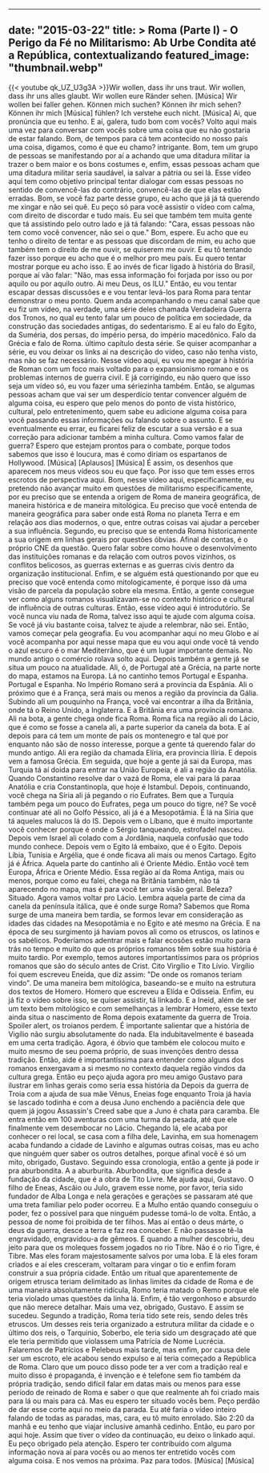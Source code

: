 
---
date: "2015-03-22"
title: > 
    Roma (Parte I) - O Perigo da Fé no Militarismo: Ab Urbe Condita até a República, contextualizando
featured_image: "thumbnail.webp"
---
{{< youtube qk_UZ_U3g3A >}}Wir wollen, dass ihr uns traut.
Wir wollen, dass ihr uns alles
glaubt. Wir wollen eure Ränder sehen.
[Música]
Wir wollen bei faller
gehen. Können mich
suchen? Können ihr mich
sehen? Können ihr mich
[Música]
fühlen? Ich verstehe euch nicht.
[Música]
Ai, que pronúncia que eu tenho. E aí,
galera, tudo bom com vocês? Volto aqui
mais uma vez para conversar com vocês
sobre uma coisa que eu não gostaria de
estar falando. Bom, de tempos para cá
tem acontecido no nosso país uma coisa,
digamos, como é que eu chamo?
intrigante. Bom, tem um grupo de pessoas
se manifestando por aí a achando que uma
ditadura militar ia trazer o bem maior e
os bons costumes e, enfim, essas pessoas
acham que uma ditadura militar seria
saudável, ia salvar a pátria ou sei lá.
Esse vídeo aqui tem como objetivo
principal tentar dialogar com essas
pessoas no sentido de convencê-las do
contrário, convencê-las de que elas
estão erradas. Bom, se você faz parte
desse grupo, eu acho que já já tá
querendo me xingar e não sei quê. Eu
peço só para você assistir o vídeo com
calma, com direito de discordar e tudo
mais. Eu sei que também tem muita gente
que tá assistindo pelo outro lado e já
tá falando: "Cara, essas pessoas não tem
como você convencer, não sei o que."
Bom, espere. Eu acho que eu tenho o
direito de tentar e as pessoas que
discordam de mim, eu acho que também tem
o direito de me ouvir, se quiserem me
ouvir. E eu tô tentando fazer isso
porque eu acho que é o melhor pro meu
país. Eu quero tentar mostrar porque eu
acho isso. E ao invés de ficar ligado à
história do Brasil, porque aí vão falar:
"Não, mas essa informação foi forjada
por isso ou por aquilo ou por aquilo
outro. Ai meu Deus, os ILU." Então, eu
vou tentar escapar dessas discussões e e
vou tentar levá-los para Roma para
tentar demonstrar o meu ponto. Quem anda
acompanhando o meu canal sabe que eu fiz
um vídeo, na verdade, uma série deles
chamada Verdadeira Guerra dos Tronos, no
qual eu tento falar um pouco de política
em sociedade, da construção das
sociedades antigas, do sedentarismo. E
aí eu falo do Egito, da Suméria, dos
persas, do império persa, do império
macedônico. Falo da Grécia e falo de
Roma. último capítulo desta série. Se
quiser acompanhar a série, eu vou deixar
os links aí na descrição do vídeo, caso
não tenha visto, mas não se faz
necessário. Nesse vídeo aqui, eu vou me
apegar à história de Roman com um foco
mais voltado para o expansionismo romano
e os problemas internos de guerra civil.
E já corrigindo, eu não quero que isso
seja um vídeo só, eu vou fazer uma
sériezinha também. Então, se algumas
pessoas acham que vai ser um desperdício
tentar convencer alguém de alguma coisa,
eu espero que pelo menos do ponto de
vista histórico, cultural, pelo
entretenimento, quem sabe eu adicione
alguma coisa para você passando essas
informações ou falando sobre o assunto.
E se eventualmente eu errar, eu ficarei
feliz de escutar a sua versão e a sua
correção para adicionar também a minha
cultura. Como vamos falar de guerra?
Espero que estejam prontos para o
combate, porque
todos sabemos que isso é loucura, mas é
como diriam os espartanos de Hollywood.
[Música]
[Aplausos]
[Música]
É assim, os desenhos que aparecem nos
meus vídeos sou eu que faço. Por isso
que tem esses erros escrotos de
perspectiva aqui. Bom, nesse vídeo aqui,
especificamente, eu pretendo não avançar
muito em questões de militarismo
especificamente, por eu preciso que se
entenda a origem de Roma de maneira
geográfica, de maneira histórica e de
maneira mitológica. Eu preciso que você
entenda de maneira geográfica para saber
onde está Roma no planeta Terra e em
relação aos dias modernos, o que, entre
outras coisas vai ajudar a perceber a
sua influência. Segundo, eu preciso que
se entenda Roma historicamente a sua
origem em linhas gerais por questões
óbvias. Afinal de contas, é o próprio
CNE da questão. Quero falar sobre como
houve o desenvolvimento das instituições
romanas e da relação com outros povos
vizinhos, os conflitos belicosos, as
guerras externas e as guerras civis
dentro da organização institucional.
Enfim, e se alguém está questionando por
que eu preciso que você entenda como
mitologicamente, é porque isso dá uma
visão de parcela da população sobre ela
mesma. Então, a gente consegue ver como
alguns romanos visualizavam-se no
contexto histórico e cultural de
influência de outras culturas. Então,
esse vídeo aqui é introdutório. Se você
nunca viu nada de Roma, talvez isso aqui
te ajude com alguma coisa. Se você já
viu bastante coisa, talvez te ajude a
relembrar, não sei. Então, vamos começar
pela geografia. Eu vou acompanhar aqui
no meu Globo e aí você acompanha por
aqui nesse mapa que eu vou aqui onde
você tá vendo o azul escuro é o mar
Mediterrâno, que é um lugar importante
demais. No mundo antigo o comércio
rolava solto aqui. Depois também a gente
já se situa um pouco na atualidade. Ali,
ó, de Portugal até a Grécia, na parte
norte do mapa, estamos na Europa. Lá no
cantinho temos Portugal e Espanha.
Portugal e Espanha.
No Império Romano será a província da
Espânia. Ali o próximo que é a França,
será mais ou menos a região da província
da Gália. Subindo ali um pouquinho na
França, você vai encontrar a ilha da
Britânia, onde tá o Reino Unido, a
Inglaterra. E a Britânia era uma
província romana. Ali na bota, a gente
chega onde fica Roma. Roma fica na
região ali do Lácio, que é como se fosse
a canela ali, a parte superior da canela
da bota. E aí depois para cá tem um
monte de país os montenegro e tal que
por enquanto não são de nosso interesse,
porque a gente tá querendo falar do
mundo antigo. Ali era região da chamada
Elíria, era província Ilíria. E depois
vem a famosa Grécia. Em seguida, que
hoje a gente já sai da Europa, mas
Turquia tá aí doida para entrar na União
Europeia, é ali a região da Anatólia.
Quando Constantino resolve dar o vazá de
Roma, ele vai para lá paraa Anatólia e
cria Constantinopla, que hoje é
Istambul. Depois, continuando, você
chega na Síria ali já pegando o rio
Eufrates. Bem que a Turquia também pega
um pouco do Eufrates, pega um pouco do
tigre, né? Se você continuar até ali no
Golfo Péssico, ali já é a Mesopotâmia. É
lá na Síria que tá aqueles malucos lá do
IS. Depois vem o Líbano, que é muito
importante você conhecer porque é onde o
Sérgio tanqueando, estrofadel nasceu.
Depois vem Israel ali colado com a
Jordânia, naquela confusão que todo
mundo conhece. Depois vem o Egito lá
embaixo, que é o Egito. Depois Líbia,
Tunísia e Argélia, que é onde ficava ali
mais ou menos Cartago. Egito já é
África. Aquela parte do cantinho ali é
Oriente Médio. Então você tem Europa,
África e Oriente Médio. Essa região aí
da Roma Antiga, mais ou menos, porque
como eu falei, chega na Britânia também,
não tá aparecendo no mapa, mas é para
você ter uma visão geral. Beleza?
Situado. Agora vamos voltar pro Lácio.
Lembra aquela parte de cima da canela da
península itálica, que é onde surge
Roma? Sabemos que Roma surge de uma
maneira bem tardia, se formos levar em
consideração as idades das cidades na
Mesopotâmia e no Egito e até mesmo na
Grécia. E na época de seu surgimento já
haviam povos ali como os etruscos, os
latinos e os sabélicos. Poderíamos
adentrar mais e falar ecosões estão
muito para trás no tempo e muito do que
os próprios romanos têm sobre sua
história é muito tardio. Por exemplo,
temos autores importantíssimos para os
próprios romanos que são do século antes
de Crist. Cito Virgílio e Tito Lívio.
Virgílio foi quem escreveu Eneida, que
diz assim: "De onde os romanos teriam
vindo". De uma maneira bem mitológica,
baseando-se e muito na estrutura dos
textos de Homero. Homero que escreveu a
Elída e Odisseia. Enfim, eu já fiz o
vídeo sobre isso, se quiser assistir, tá
linkado. E a Ineid, além de ser um texto
bem mitológico e com semelhanças a
lembrar Homero, esse texto ainda situa o
nascimento de Roma depois exatamente da
guerra de Troia. Spoiler alert, os
troianos perdem. É importante salientar
que a história de Vigílio não surgiu
absolutamente do nada. Ela
indubitavelmente é baseada em uma certa
tradição. Agora, é óbvio que também ele
colocou muito e muito mesmo de seu poema
próprio, de suas invenções dentro dessa
tradição. Então, aide é importantíssima
para entender como alguns dos romanos
enxergavam a si mesmo no contexto
daquela região vindos da cultura grega.
Então eu peço ajuda agora pro meu amigo
Gustavo para ilustrar em linhas gerais
como seria essa história
da Depois da guerra de Troia com a ajuda
de sua mãe Vênus, Eneias foge enquanto
Troia já havia se lascado todinha e com
a deusa Juno enchendo a paciência dele
que quem já jogou Assassin's Creed sabe
que a Juno é chata para caramba. Ele
entra então em 100 aventuras com uma
turma da pesada, até que ele finalmente
vem desembocar no Lácio. Chegando lá,
ele acaba por conhecer o rei local, se
casa com a filha dele, Lavinha, em sua
homenagem acaba fundando a cidade de
Lavinho e algumas outras coisas, mas eu
acho que ninguém quer saber os outros
detalhes, porque afinal você é só um
mito, obrigado, Gustavo. Seguindo essa
cronologia, então a gente já pode ir pra
aburbondita. A a aburburita.
Aburbondita, que significa desde a
fundação da cidade, que é a obra de Tito
Livre. Me ajuda aqui,
Gustavo. O filho de Eneas, Ascâio ou
Julo, gravem esse nome, por favor, teria
sido fundador de Alba Longa e nela
gerações e gerações se passaram até que
uma treta familiar pelo poder ocorreu. E
a Mulho então quando conseguiu o poder,
fez o possível para que ninguém pudesse
tomá-lo de volta. Então, a pessoa de
nome foi proibida de ter filhos. Mas aí
então o deus márte, o deus da guerra,
desce a terra e faz rea conceber. E não
passasse tê-la engravidado, engravidou-a
de gêmeos. E quando a mulher descobriu,
deu jeito para que os moleques fossem
jogados no rio Tibre. Não é o rio Tigre,
é Tibre. Mas eles foram majestosamente
salvos por uma loba. E lá eles foram
criados e aí eles cresceram, voltaram
para vingar o tio e enfim foram
construir a sua própria cidade. Então um
ritual que aparentemente de origem
etrusca teriam delimitado as linhas
limites da cidade de Roma e de uma
maneira absolutamente ridícula, Romo
teria matado o Remo porque ele teria
violado umas questões da linha lá.
Enfim, é tão vergonhoso e absurdo que
não merece detalhar. Mais uma vez,
obrigado, Gustavo. E assim se sucedeu.
Segundo a tradição, Roma teria tido sete
reis, sendo deles três etruscos. Um
desses reis teria organizado a estrutura
militar da cidade e o último dos reis, o
Tarquinio, Soberbo, ele teria sido um
desgraçado até que ele teria permitido
que violassem uma Patrícia de Nome
Lucrécia. Falaremos de Patrícios e
Pelebeus mais tarde, mas enfim, por
causa dele ser um escroto, ele acabou
sendo expulso e aí teria começado a
República de Roma. Claro que um pouco
disso pode ter a ver com a tradição real
e muito disso é propaganda, é invenção e
é telefone sem fio também da própria
tradição, sendo difícil falar em datas
mais ou menos para esse período de
reinado de Roma e saber o que que
realmente ah foi criado mais para lá ou
mais para cá. Mas eu espero ter situado
vocês bem. Peço perdão de dar esse corte
aqui no meio da parada. Eu até faria o
vídeo inteiro falando de todas as
paradas, mas, cara, eu tô muito
enrolado. São 2:20 da manhã e eu tenho
que viajar inclusive amanhã cedinho.
Então, eu paro por aqui hoje. Assim que
tiver o vídeo da continuação, eu deixo o
linkado aqui. Eu peço obrigado pela
atenção. Espero ter contribuído com
alguma informação nova aí para vocês ou
ao menos ter entretido vocês com alguma
coisa. E nos vemos na próxima. Paz para
todos.
[Música]
[Música]